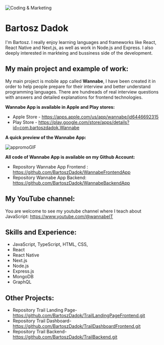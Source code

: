 
![Coding & Marketing](https://github.com/BartoszDadok/BartoszDadok/assets/101389945/14621f06-1677-455c-ba5e-a9c6923844f1)

# Bartosz Dadok
I'm Bartosz. I really enjoy learning languages and frameworks like React, React Native and Next.js, as well as work in Node.js and Express. I also deeply interested in markteing and bussiness side of the development.

## My main project and example of work:
My main project is mobile app called **Wannabe**, I have been created it in order to help people prepare for their interview and better understand programming languages. There are hundreads of real interview questions with answers and detailed explanations for frontend technologies.

**Wannabe App is available in Apple and Play stores:**
- Apple Store - https://apps.apple.com/us/app/wannabe/id6446692315
- Play Store - https://play.google.com/store/apps/details?id=com.bartoszdadok.Wannabe

**A quick preview of the Wannabe App:**

![appromoGIF](https://github.com/BartoszDadok/WannabeFrontendApp/assets/101389945/4ad6041d-786f-428c-883e-a9c32df7175a)

**All code of Wannabe App is available on my Github Account:**
- Repository Wannabe App Frontend : https://github.com/BartoszDadok/WannabeFrontendApp
- Repository Wannabe App Backend: https://github.com/BartoszDadok/WannabeBackendApp

## My YouTube channel:
You are welcome to see my youtube channel where I teach about JavaScript: https://www.youtube.com/@wannabeIT

## Skills and Experience:
* JavaScript, TypeScript, HTML, CSS,
* React
* React Native
* Next.js
* Node.js
* Express.js
* MongoDB
* GraphQL

## Other Projects:
- Repository Trail Landing Page- https://github.com/BartoszDadok/TrailLandingPageFrontend.git
- Repository Trail Dashboard- https://github.com/BartoszDadok/TrailDashboardFrontend.git
- Repository Trail Backend- https://github.com/BartoszDadok/TrailBackend.git

